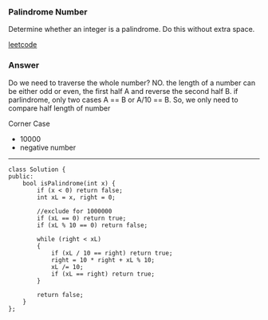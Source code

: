 ### Palindrome Number

Determine whether an integer is a palindrome. Do this without extra space.

[leetcode](https://leetcode.com/problems/palindrome-number/description/)

### Answer
Do we need to traverse the whole number? NO. the length of a number can be either odd or even, the first half A and reverse the second half B. if parlindrome, only two cases A == B or A/10 == B. So, we only need to compare half length of number

Corner Case
* 10000
* negative number
--------------------

	class Solution {
	public:
	    bool isPalindrome(int x) {
	        if (x < 0) return false;
	        int xL = x, right = 0;
	        
	        //exclude for 1000000
	        if (xL == 0) return true;
	        if (xL % 10 == 0) return false;
	        
	        while (right < xL)
	        {
	            if (xL / 10 == right) return true;
	            right = 10 * right + xL % 10;
	            xL /= 10;
	            if (xL == right) return true;
	        }
	        
	        return false;
	    }
	};


